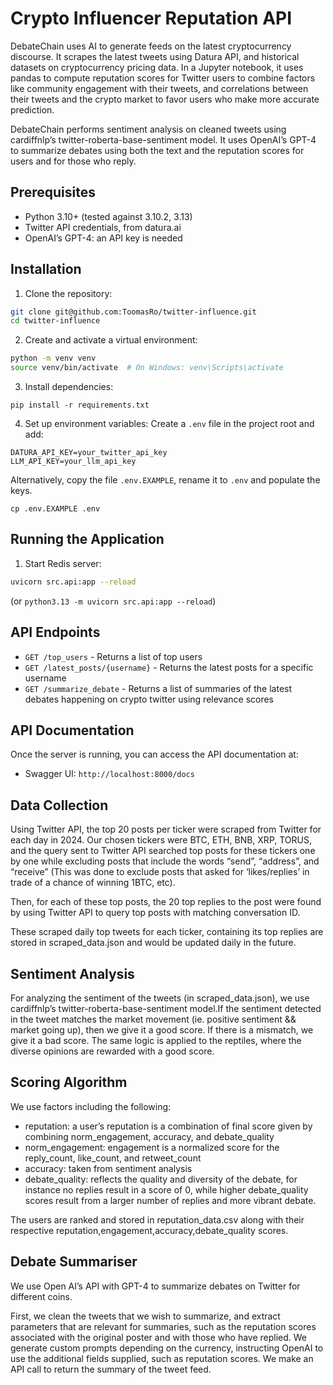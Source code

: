 # Crypto Influencer Reputation API

DebateChain uses AI to generate feeds on the latest cryptocurrency discourse. It scrapes the latest tweets using Datura API, and historical datasets on cryptocurrency pricing data.  In a Jupyter notebook, it uses pandas to compute reputation scores for Twitter users to combine factors like community engagement with their tweets, and correlations between their tweets and the crypto market to favor users who make more accurate prediction.

DebateChain performs sentiment analysis on cleaned tweets using cardiffnlp’s twitter-roberta-base-sentiment model. It uses OpenAI’s GPT-4 to summarize debates using both the text and the reputation scores for users and for those who reply.

## Prerequisites

- Python 3.10+ (tested against 3.10.2, 3.13)
- Twitter API credentials, from datura.ai
- OpenAI’s GPT-4: an API key is needed

## Installation
1. Clone the repository:
```bash
git clone git@github.com:ToomasRo/twitter-influence.git
cd twitter-influence
```

2. Create and activate a virtual environment:
```bash
python -m venv venv
source venv/bin/activate  # On Windows: venv\Scripts\activate
```

3. Install dependencies:
```
pip install -r requirements.txt
```

4. Set up environment variables:
Create a `.env` file in the project root and add:
```
DATURA_API_KEY=your_twitter_api_key
LLM_API_KEY=your_llm_api_key
```

Alternatively, copy the file `.env.EXAMPLE`, rename it to `.env` and populate the keys.
```
cp .env.EXAMPLE .env
```

## Running the Application

1. Start Redis server:
```bash
uvicorn src.api:app --reload
```
(or `python3.13 -m uvicorn src.api:app --reload`)

## API Endpoints

- `GET /top_users` - Returns a list of top users
- `GET /latest_posts/{username}` - Returns the latest posts for a specific username
- `GET /summarize_debate` - Returns a list of summaries of the latest debates happening on crypto twitter using relevance scores

## API Documentation

Once the server is running, you can access the API documentation at:
- Swagger UI: `http://localhost:8000/docs`

## Data Collection

Using Twitter API, the top 20 posts per ticker were scraped from Twitter for each day in 2024. Our chosen tickers were BTC, ETH, BNB, XRP, TORUS, and the query sent to Twitter API searched top posts for these tickers one by one while excluding posts that include the words “send”, “address”, and “receive” (This was done to exclude posts that asked for ‘likes/replies’ in trade of a chance of winning 1BTC, etc).

Then, for each of these top posts, the 20 top replies to the post were found by using Twitter API to query top posts with matching conversation ID.

These scraped daily top tweets for each ticker, containing its top replies are stored in scraped_data.json and would be updated daily in the future.

## Sentiment Analysis

For analyzing the sentiment of the tweets (in scraped_data.json), we use cardiffnlp’s twitter-roberta-base-sentiment model.If the sentiment detected in the tweet matches the market movement (ie. positive sentiment && market going up), then we give it a good score. If there is a mismatch, we give it a bad score. The same logic is applied to the reptiles, where the diverse opinions are rewarded with a good score.

## Scoring Algorithm

We use factors including the following: 
- reputation: a user’s reputation is a combination of final score given by combining norm_engagement, accuracy, and debate_quality
- norm_engagement: engagement is a normalized score for the reply_count, like_count, and retweet_count
- accuracy: taken from sentiment analysis
- debate_quality: reflects the quality and diversity of the debate, for instance no replies result in a score of 0, while higher debate_quality scores result from a larger number of replies and more vibrant debate.

The users are ranked and stored in reputation_data.csv along with their respective reputation,engagement,accuracy,debate_quality scores.

## Debate Summariser

We use Open AI’s API with GPT-4 to summarize debates on Twitter for different coins. 

First, we clean the tweets that we wish to summarize, and extract parameters that are relevant for summaries, such as the reputation scores associated with the original poster and with those who have replied. We generate custom prompts depending on the currency, instructing OpenAI to use the additional fields supplied, such as reputation scores. We make an API call to return the summary of the tweet feed.
